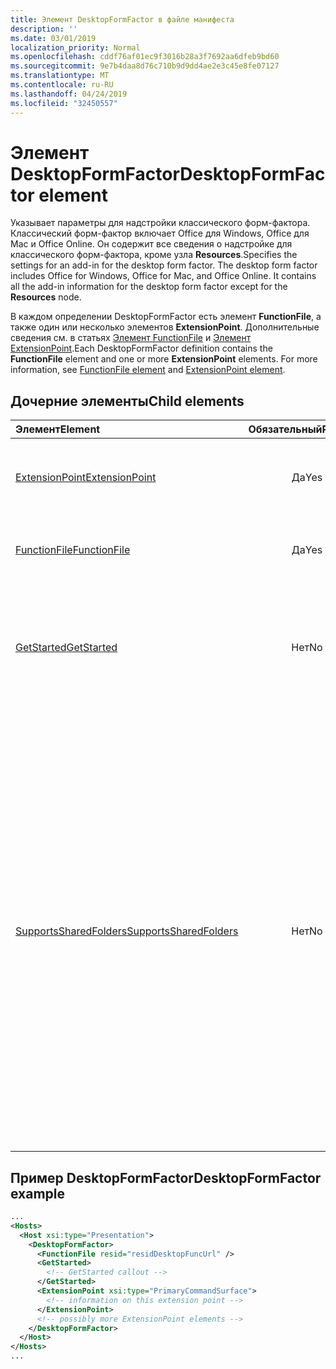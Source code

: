 ```yaml
---
title: Элемент DesktopFormFactor в файле манифеста
description: ''
ms.date: 03/01/2019
localization_priority: Normal
ms.openlocfilehash: cddf76af01ec9f3016b28a3f7692aa6dfeb9bd60
ms.sourcegitcommit: 9e7b4daa8d76c710b9d9dd4ae2e3c45e8fe07127
ms.translationtype: MT
ms.contentlocale: ru-RU
ms.lasthandoff: 04/24/2019
ms.locfileid: "32450557"
---
```

# <a name="desktopformfactor-element"></a><span data-ttu-id="e5dcf-102">Элемент DesktopFormFactor</span><span class="sxs-lookup"><span data-stu-id="e5dcf-102">DesktopFormFactor element</span></span>

<span data-ttu-id="e5dcf-p101">Указывает параметры для надстройки классического форм-фактора. Классический форм-фактор включает Office для Windows, Office для Mac и Office Online. Он содержит все сведения о надстройке для классического форм-фактора, кроме узла **Resources**.</span><span class="sxs-lookup"><span data-stu-id="e5dcf-p101">Specifies the settings for an add-in for the desktop form factor. The desktop form factor includes Office for Windows, Office for Mac, and Office Online. It contains all the add-in information for the desktop form factor except for the  **Resources** node.</span></span>

<span data-ttu-id="e5dcf-p102">В каждом определении DesktopFormFactor есть элемент **FunctionFile**, а также один или несколько элементов **ExtensionPoint**. Дополнительные сведения см. в статьях [Элемент FunctionFile](functionfile.md) и [Элемент ExtensionPoint](extensionpoint.md).</span><span class="sxs-lookup"><span data-stu-id="e5dcf-p102">Each DesktopFormFactor definition contains the  **FunctionFile** element and one or more **ExtensionPoint** elements. For more information, see [FunctionFile element](functionfile.md) and [ExtensionPoint element](extensionpoint.md).</span></span>

## <a name="child-elements"></a><span data-ttu-id="e5dcf-108">Дочерние элементы</span><span class="sxs-lookup"><span data-stu-id="e5dcf-108">Child elements</span></span>

| <span data-ttu-id="e5dcf-109">Элемент</span><span class="sxs-lookup"><span data-stu-id="e5dcf-109">Element</span></span>                               | <span data-ttu-id="e5dcf-110">Обязательный</span><span class="sxs-lookup"><span data-stu-id="e5dcf-110">Required</span></span> | <span data-ttu-id="e5dcf-111">Описание</span><span class="sxs-lookup"><span data-stu-id="e5dcf-111">Description</span></span>  |
|:--------------------------------------|:--------:|:-------------|
| [<span data-ttu-id="e5dcf-112">ExtensionPoint</span><span class="sxs-lookup"><span data-stu-id="e5dcf-112">ExtensionPoint</span></span>](extensionpoint.md)   | <span data-ttu-id="e5dcf-113">Да</span><span class="sxs-lookup"><span data-stu-id="e5dcf-113">Yes</span></span>      | <span data-ttu-id="e5dcf-114">Определяет, где предоставляются функции надстройки.</span><span class="sxs-lookup"><span data-stu-id="e5dcf-114">Defines where an add-in exposes functionality.</span></span> |
| [<span data-ttu-id="e5dcf-115">FunctionFile</span><span class="sxs-lookup"><span data-stu-id="e5dcf-115">FunctionFile</span></span>](functionfile.md)       | <span data-ttu-id="e5dcf-116">Да</span><span class="sxs-lookup"><span data-stu-id="e5dcf-116">Yes</span></span>      | <span data-ttu-id="e5dcf-117">URL-адрес файла, который содержит функции JavaScript.</span><span class="sxs-lookup"><span data-stu-id="e5dcf-117">A URL to a file that contains JavaScript functions.</span></span>|
| [<span data-ttu-id="e5dcf-118">GetStarted</span><span class="sxs-lookup"><span data-stu-id="e5dcf-118">GetStarted</span></span>](getstarted.md)           | <span data-ttu-id="e5dcf-119">Нет</span><span class="sxs-lookup"><span data-stu-id="e5dcf-119">No</span></span>       | <span data-ttu-id="e5dcf-120">Определяет выноску, которая отображается при установке надстройки в ведущих приложениях Word, Excel и PowerPoint.</span><span class="sxs-lookup"><span data-stu-id="e5dcf-120">Defines the callout that appears when installing the add-in in Word, Excel, or PowerPoint hosts.</span></span> |
| [<span data-ttu-id="e5dcf-121">SupportsSharedFolders</span><span class="sxs-lookup"><span data-stu-id="e5dcf-121">SupportsSharedFolders</span></span>](supportssharedfolders.md) | <span data-ttu-id="e5dcf-122">Нет</span><span class="sxs-lookup"><span data-stu-id="e5dcf-122">No</span></span> | <span data-ttu-id="e5dcf-123">Определяет, доступна ли надстройка Outlook в сценариях делегирования, и имеет значение *false* по умолчанию.</span><span class="sxs-lookup"><span data-stu-id="e5dcf-123">Defines whether the Outlook add-in is available in delegate scenarios and is set to *false* by default.</span></span><br><br><span data-ttu-id="e5dcf-124">**Важно!** поскольку доступ представителя для надстроек Outlook в настоящее время находится в предварительной версии, надстройки, использующие `SupportSharedFolders` этот элемент, не могут быть опубликованы в AppSource или развернуты с помощью централизованного развертывания.</span><span class="sxs-lookup"><span data-stu-id="e5dcf-124">**Important**: Because delegate access for Outlook add-ins is currently in preview, add-ins that use the `SupportSharedFolders` element cannot be published to AppSource or deployed via centralized deployment.</span></span> |

## <a name="desktopformfactor-example"></a><span data-ttu-id="e5dcf-125">Пример DesktopFormFactor</span><span class="sxs-lookup"><span data-stu-id="e5dcf-125">DesktopFormFactor example</span></span>

```xml
...
<Hosts>
  <Host xsi:type="Presentation">
    <DesktopFormFactor>
      <FunctionFile resid="residDesktopFuncUrl" />
      <GetStarted>
        <!-- GetStarted callout -->
      </GetStarted>
      <ExtensionPoint xsi:type="PrimaryCommandSurface">
        <!-- information on this extension point -->
      </ExtensionPoint>
      <!-- possibly more ExtensionPoint elements -->
    </DesktopFormFactor>
  </Host>
</Hosts>
...
```
